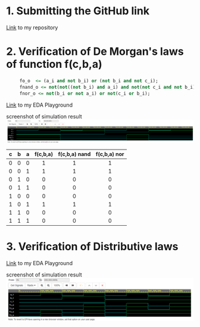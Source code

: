 # 1. Submitting the GitHub link
[Link](https://github.com/217196/Digital-electronics-1) to my repository

# 2. Verification of De Morgan's laws of function f(c,b,a)
```vhdl  
     fo_o  <= (a_i and not b_i) or (not b_i and not c_i);
     fnand_o <= not(not((not b_i) and a_i) and not(not c_i and not b_i));
     fnor_o <= not(b_i or not a_i) or not(c_i or b_i);
```
[Link](https://www.edaplayground.com/x/MgMM) to my EDA Playground


screenshot of simulation result ![here](pictures/screen3.png)

| **c** | **b** |**a** | **f(c,b,a)** | **f(c,b,a) nand** | **f(c,b,a) nor** |
| :-: | :-: | :-: | :-: | :-: | :-: |
|  0  |  0  |  0  |  1  |  1  |  1  | 
|  0  |  0  |  1  |  1  |  1  |  1  |   
|  0  |  1  |  0  |  0  |  0  |  0  |    
|  0  |  1  |  1  |  0  |  0  |  0  |     
|  1  |  0  |  0  |  0  |  0  |  0  |   
|  1  |  0  |  1  |  1  |  1  |  1  |   
|  1  |  1  |  0  |  0  |  0  |  0  |    
|  1  |  1  |  1  |  0  |  0  |  0  |

# 3. Verification of Distributive laws
[Link](https://www.edaplayground.com/x/Mraf) to my EDA Playground


screenshot of simulation result ![here](pictures/screen4.png)

